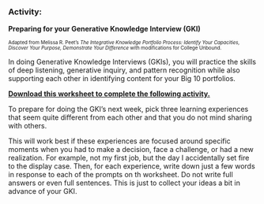 ### Activity:

**Preparing for your Generative Knowledge Interview (GKI)**

<sub><sup>Adapted from Melissa R. Peet’s *The Integrative Knowledge Portfolio Process: Identify Your Capacities, Discover Your Purpose, Demonstrate Your Difference* with modifications for College Unbound.</sup></sub>

In doing Generative Knowledge Interviews (GKIs), you will practice the skills of deep listening, generative inquiry, and pattern recognition while also supporting each other in identifying content for your Big 10 portfolios. 

**[Download this worksheet to complete the following activity.](https://docs.google.com/document/d/1d-KXQMKQI7DGGVwnW9g2BaPXyiCgyAXOcQDbCALwKsU/edit?usp=sharing)**

To prepare for doing the GKI’s next week, pick three learning experiences that seem quite different from each other and that you do not mind sharing with others. 

This will work best if these experiences are focused around specific moments when you had to make a decision, face a challenge, or had a new realization. For example, not my first job, but the day I accidentally set fire to the display case. Then, for each experience, write down just a few words in response to each of the prompts on th worksheet. Do not write full answers or even full sentences. This is just to collect your ideas a bit in advance of your GKI. 
